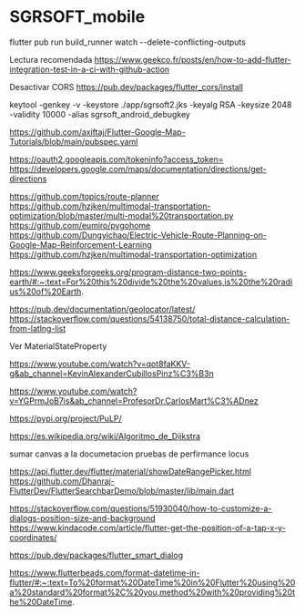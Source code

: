 # SGRSOFT_mobile


<!-- spring.security.user.name=admin
spring.security.user.password=Whoisthere@l@dmin -->

flutter pub run build_runner watch --delete-conflicting-outputs

Lectura recomendada 
https://www.geekco.fr/posts/en/how-to-add-flutter-integration-test-in-a-ci-with-github-action


Desactivar CORS
https://pub.dev/packages/flutter_cors/install


keytool -genkey -v -keystore ./app/sgrsoft2.jks -keyalg RSA -keysize 2048 -validity 10000 -alias sgrsoft_android_debugkey


https://github.com/axiftaj/Flutter-Google-Map-Tutorials/blob/main/pubspec.yaml

https://oauth2.googleapis.com/tokeninfo?access_token=
https://developers.google.com/maps/documentation/directions/get-directions


https://github.com/topics/route-planner
https://github.com/hzjken/multimodal-transportation-optimization/blob/master/multi-modal%20transportation.py
https://github.com/eumiro/pygohome
https://github.com/Dungyichao/Electric-Vehicle-Route-Planning-on-Google-Map-Reinforcement-Learning
https://github.com/hzjken/multimodal-transportation-optimization


https://www.geeksforgeeks.org/program-distance-two-points-earth/#:~:text=For%20this%20divide%20the%20values,is%20the%20radius%20of%20Earth.


https://pub.dev/documentation/geolocator/latest/
https://stackoverflow.com/questions/54138750/total-distance-calculation-from-latlng-list

Ver 
MaterialStateProperty

https://www.youtube.com/watch?v=qot8faKKV-g&ab_channel=KevinAlexanderCubillosPinz%C3%B3n

https://www.youtube.com/watch?v=YGPrmJoB7is&ab_channel=ProfesorDr.CarlosMart%C3%ADnez

https://pypi.org/project/PuLP/

https://es.wikipedia.org/wiki/Algoritmo_de_Dijkstra

sumar canvas a la documetacion 
pruebas de perfirmance locus

https://api.flutter.dev/flutter/material/showDateRangePicker.html
https://github.com/Dhanraj-FlutterDev/FlutterSearchbarDemo/blob/master/lib/main.dart

https://stackoverflow.com/questions/51930040/how-to-customize-a-dialogs-position-size-and-background
https://www.kindacode.com/article/flutter-get-the-position-of-a-tap-x-y-coordinates/

https://pub.dev/packages/flutter_smart_dialog

https://www.flutterbeads.com/format-datetime-in-flutter/#:~:text=To%20format%20DateTime%20in%20Flutter%20using%20a%20standard%20format%2C%20you,method%20with%20providing%20the%20DateTime.